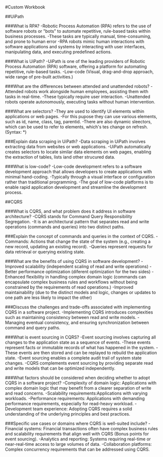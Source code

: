 #Custom Workbook

##UiPath

###What is RPA?
-Robotic Process Automation (RPA) refers to the use of software robots or "bots" to automate repetitive, rule-based tasks within business processes.
-These tasks are typically manual, time-consuming, and prone to human error
-RPA robots mimic human interactions with software applications and systems by interacting with user interfaces, manipulating data, and executing predefined actions.

###What is UiPath?
-UiPath is one of the leading providers of Robotic Process Automation (RPA) software, offering a platform for automating repetitive, rule-based tasks.
-Low-code (Visual, drag-and-drop approach, wide range of pre-built activities.)

###What are the differences between attended and unattended robots?
-Attended robots work alongside human employees, assisting them with tasks in real-time.
-These typically require user interaction.
-Unattended robots operate autonomously, executing tasks without human intervention.

###What are selectors?
-They are used to identify UI elements within applications or web pages.
-For this pupose they can use various elements, such as id, name, class, tag, parentid.
-There are also dynamic sleectors, which can be used to refer to elements, which's tes change on refresh. (Syntax: *)

###Explain data scraping in UiPath?
-Data scraping in UiPath involves extracting data from websites or web applications.
-UiPath automatically creates selectors to locate similar data elements on web pages, enabling the extraction of tables, lists íand other strucured data.

###What is low-code?
-Low-code development refers to a software development approach that allows developers to create applications with minimal hand-coding.
-Typically through a visual interface or configuration rather than traditional programming.
-The goal of low-code platforms is to enable rapid application development and streamline the development process.

##CQRS

###What is CQRS, and what problem does it address in software architecture?
-CQRS stands for Command Query Responsibility Segregation.
-It is an architectural pattern that separates read and write operations (commands and queries) into two distinct paths.

###Explain the concept of commands and queries in the context of CQRS.
-Commands: Actions that change the state of the system (e.g., creating a new record, updating an existing record).
-Queries represent requests for data retrieval or querying existing state.

###What are the benefits of using CQRS in software development?
-Improved scalability (independent scaling of read and write operations)
-Better performance optimization (diferent optimization for the two sides)
-Enhanced flexibility in handling complex domain logic (commands can encapsulate complex business rules and workflows without being constrained by the requirements of read operations.)
-Improved maintainability (due to the distinct models and logic, changes or updates to one path are less likely to impact the other)

###Discuss the challenges and trade-offs associated with implementing CQRS in a software project.
-Implementing CQRS introduces complexities such as maintaining consistency between read and write models.
-Managing eventual consistency, and ensuring synchronization between command and query paths.

###What is event sourcing in CQRS?
-Event sourcing involves capturing all changes to the application state as a sequence of events.
-These events represent facts or immutable records of what has happened in the system.
-These events are then stored and can be replayed to rebuild the application state.
-Event sourcing enables a complete audit trail of system state changes.
-CQRS complements event sourcing by providing separate read and write models that can be optimized independently.

###What factors should be considered when deciding whether to adopt CQRS in a software project?
-Complexity of domain logic: Applications with complex domain logic that may benefit from a clearer separation of write and read concerns.
-Scalability requirements:Applications with varying workloads.
-Performance requirements: Applications with demanding performance requirements, especially for read-heavy workload.
-Development team experience: Adopting CQRS requires a solid understanding of the underlying principles and best practices.

###Specific use cases or domains where CQRS is well-suited include?
-Financial systems: Financial transactions often have complex business rules and scalability requirements that align well with CQRS (Bonus points for event sourcing).
-Analytics and reporting: Systems requiring real-time or near-real-time access to large volumes of data.
-Collaboration platforms: Complex concurrency requirements that can be addressed using CQRS.